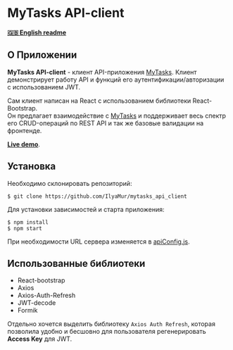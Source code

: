 # MyTasks API-client

**[🇬🇧 English readme](https://github.com/IlyaMur/mytasks_api_client/blob/master/README_en.md)**

## О Приложении  

**MyTasks API-client** - клиент API-приложения [MyTasks](https://github.com/ilyamur/mytasks_app).
Клиент демонстрирует работу API и функций его аутентификации/авторизации с использованием JWT.

Сам клиент написан на React с использованием библиотеки React-Bootstrap.  
Он предлагает взаимодействие с [MyTasks](https://github.com/ilyamur/mytasks_app) и поддерживает весь спектр его CRUD-операций по REST API и так же базовые валидации на фронтенде.


**[Live demo](https://ilyamur.github.io/mytasks_api_client/)**.

## Установка  

Необходимо склонировать репозиторий:

    $ git clone https://github.com/IlyaMur/mytasks_api_client

Для установки зависимостей и старта приложения:  

    $ npm install  
    $ npm start  

При необходимости URL сервера изменяется в [apiConfig.js](src/apiConfig.js).


## Использованные библиотеки

- React-bootstrap
- Axios
- Axios-Auth-Refresh
- JWT-decode
- Formik

Отдельно хочется выделить библиотеку `Axios Auth Refresh`, которая позволила удобно и бесшовно для пользователя регенерировать **Access Key** для JWT.
